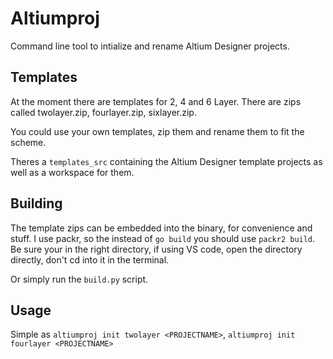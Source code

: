 # Altiumproj 

Command line tool to intialize and rename Altium Designer projects.

## Templates
At the moment there are templates for 2, 4 and 6 Layer. There are zips called twolayer.zip, fourlayer.zip, sixlayer.zip.

You could use your own templates, zip them and rename them to fit the scheme.

Theres a `templates_src` containing the Altium Designer template projects as well as a workspace for them.

## Building
The template zips can be embedded into the binary, for convenience and stuff. I use packr, so the instead of `go build` you should use `packr2 build`. Be sure your in the right directory, if using VS code, open the directory directly, don't cd into it in the terminal.

Or simply run the `build.py` script.

## Usage
Simple as `altiumproj init twolayer <PROJECTNAME>`, `altiumproj init fourlayer <PROJECTNAME>`
